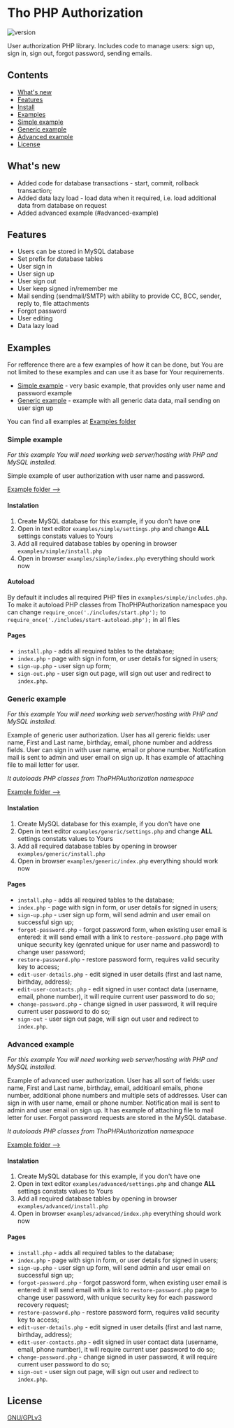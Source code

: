 # Tho PHP Authorization
![version](https://img.shields.io/badge/Version-1.0.2-green.svg)

User authorization PHP library. Includes code to manage users: sign up, sign in, sign out, forgot password, sending emails.

## Contents
+ [What's new](#whats-new)
+ [Features](#features)
+ [Install](#simple-example)
+ [Examples](#examples)
+ [Simple example](#simple-example)
+ [Generic example](#generic-example)
+ [Advanced example](#advanced-example)
+ [License](#license)


## What's new
- Added code for database transactions - start, commit, rollback transaction;
- Added data lazy load - load data when it required, i.e. load additional data from database on request
- Added advanced example (#advanced-example)

## Features
- Users can be stored in MySQL database
- Set prefix for database tables
- User sign in
- User sign up
- User sign out
- User keep signed in/remember me
- Mail sending (sendmail/SMTP) with ability to provide CC, BCC, sender, reply to, file attachments
- Forgot password
- User editing
- Data lazy load

## Examples
For refference there are a few examples of how it can be done, but You are not limited to these examples and can use it as base for Your requirements.

- [Simple example](#simple-example) - very basic example, that provides only user name and password example
- [Generic example](#generic-example) - example with all generic data data, mail sending on user sign up

You can find all examples at [Examples folder](examples)


### Simple example
*For this example You will need working web server/hosting with PHP and MySQL installed.*

Simple example of user authorization with user name and password.

[Example folder -->](examples/simple)

#### Instalation
1. Create MySQL database for this example, if you don't have one
2. Open in text editor `examples/simple/settings.php` and change **ALL** settings constats values to Yours
3. Add all required database tables by opening in browser `examples/simple/install.php`
4. Open in browser `examples/simple/index.php` everything should work now

#### Autoload
By default it includes all required PHP files in `examples/simple/includes.php`.
To make it autoload PHP classes from ThoPHPAuthorization namespace you can change `require_once('./includes/start.php');` to `require_once('./includes/start-autoload.php');` in all files

#### Pages
- `install.php` - adds all required tables to the database;
- `index.php` - page with sign in form, or user details for signed in users;
- `sign-up.php` - user sign up form;
- `sign-out.php` - user sign out page, will sign out user and redirect to `index.php`.


### Generic example
*For this example You will need working web server/hosting with PHP and MySQL installed.*

Example of generic user authorization.
User has all gereric fields: user name, First and Last name, birthday, email, phone number and address fields.
User can sign in with user name, email or phone number.
Notification mail is sent to admin and user email on sign up.
It has example of attaching file to mail letter for user.


*It autoloads PHP classes from ThoPHPAuthorization namespace*

[Example folder -->](examples/generic)

#### Instalation
1. Create MySQL database for this example, if you don't have one
2. Open in text editor `examples/generic/settings.php` and change **ALL** settings constats values to Yours
3. Add all required database tables by opening in browser `examples/generic/install.php`
4. Open in browser `examples/generic/index.php` everything should work now

#### Pages
- `install.php` - adds all required tables to the database;
- `index.php` - page with sign in form, or user details for signed in users;
- `sign-up.php` - user sign up form, will send admin and user email on successful sign up;
- `forgot-password.php` - forgot password form, when existing user email is entered: it will send email with a link to `restore-password.php` page with unique security key (genrated unique for user name and password) to change user password;
- `restore-password.php` - restore password form, requires valid security key to access;
- `edit-user-details.php` - edit signed in user details (first and last name, birthday, address);
- `edit-user-contacts.php` - edit signed in user contact data (username, email, phone number), it will require current user password to do so;
- `change-password.php` - change signed in user password, it will require current user password to do so;
- `sign-out` - user sign out page, will sign out user and redirect to `index.php`.


### Advanced example
*For this example You will need working web server/hosting with PHP and MySQL installed.*

Example of advanced user authorization.
User has all sort of fields: user name, First and Last name, birthday, email, additioanl emails, phone number, additional phone numbers and multiple sets of addresses.
User can sign in with user name, email or phone number.
Notification mail is sent to admin and user email on sign up.
It has example of attaching file to mail letter for user.
Forgot password requests are stored in the MySQL database.


*It autoloads PHP classes from ThoPHPAuthorization namespace*

[Example folder -->](examples/advanced)

#### Instalation
1. Create MySQL database for this example, if you don't have one
2. Open in text editor `examples/advanced/settings.php` and change **ALL** settings constats values to Yours
3. Add all required database tables by opening in browser `examples/advanced/install.php`
4. Open in browser `examples/advanced/index.php` everything should work now

#### Pages
- `install.php` - adds all required tables to the database;
- `index.php` - page with sign in form, or user details for signed in users;
- `sign-up.php` - user sign up form, will send admin and user email on successful sign up;
- `forgot-password.php` - forgot password form, when existing user email is entered: it will send email with a link to `restore-password.php` page to change user password, with unique security key for each password recovery request;
- `restore-password.php` - restore password form, requires valid security key to access;
- `edit-user-details.php` - edit signed in user details (first and last name, birthday, address);
- `edit-user-contacts.php` - edit signed in user contact data (username, email, phone number), it will require current user password to do so;
- `change-password.php` - change signed in user password, it will require current user password to do so;
- `sign-out` - user sign out page, will sign out user and redirect to `index.php`.

## License

[GNU/GPLv3](LICENSE)